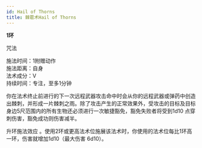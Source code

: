 ```yaml
---
id: Hail of Thorns
title: 棘雹术Hail of Thorns
---
```


**1环**

咒法

施法时间：1附赠动作  
施法距离：自身  
法术成分：V  
持续时间：专注，至多1分钟  


你在法术终止前进行的下一次远程武器攻击命中时会从你的远程武器或弹药中创造出棘刺，并形成一片棘刺之雨。除了攻击产生的正常效果外，受攻击的目标及目标身边5尺范围内的所有生物还必须进行一次敏捷豁免，豁免失败者将受到1d10
点穿刺伤害，豁免成功则伤害减半。

升环施法效应
。使用2环或更高法术位施展该法术时，你使用的法术位每比1环高一环，伤害就增加1d10（最大伤害
6d10）。

